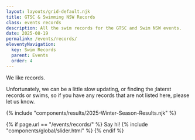 ```yaml
---
layout: layouts/grid-default.njk
title: GTSC & Swimming NSW Records
class: events records
description: All the swim records for the GTSC and Swim NSW events.
date: 2025-08-19
permalink: /events/records/
eleventyNavigation:
  key: Swim Records
  parent: Events
  order: 4
---
```

We like records. 

Unfortunately, we can be a little slow updating, or finding the ;laterst records or swims, so if you have any records that are not listed here, please let us know.



{% include "components/results/2025-Winter-Season-Results.njk" %}

{% if page.url == "/events/records/" %}
Say hi!
{% include "components/global/slider.html" %}
{% endif %}

